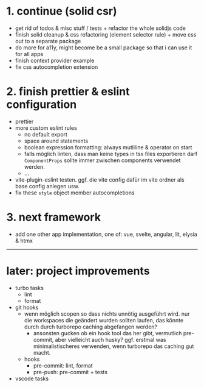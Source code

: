 # 1. continue (solid csr)

- get rid of todos & misc stuff / tests + refactor the whole solidjs code
- finish solid cleanup & css refactoring (element selector rule) + move css out to a separate package
- do more for a11y, might become be a small package so that i can use it for all apps
- finish context provider example
- fix css autocompletion extension

# 2. finish prettier & eslint configuration

- prettier
- more custom eslint rules
  - no default export
  - space around statements
  - boolean expression formatting: always mutliline & operator on start
  - falls möglich linten, dass man keine types in tsx files exportieren darf
    `ComponentProps` sollte immer zwischen components verwendet werden.
  - ...
- vite-plugin-eslint testen. ggf. die vite config dafür im vite ordner als base config
  anlegen usw.
- fix these `style` object member autocompletions

# 3. next framework

- add one other app implementation, one of: vue, svelte, angular, lit, elysia & htmx

---

# later: project improvements

- turbo tasks
  - lint
  - format
- git hooks
  - wenn möglich scopen so dass nichts unnötig ausgeführt wird. nur die workspaces die geändert wurden sollten laufen, das könnte durch durch turborepo caching abgefangen werden?
    - ansonsten gucken ob ein hook tool das her gibt, vermutlich pre-commit, aber vielleicht auch husky? ggf. erstmal was minimalistischeres verwenden, wenn turborepo das caching gut macht.
  - hooks
    - pre-commit: lint, format
    - pre-push: pre-commit + tests
- vscode tasks
